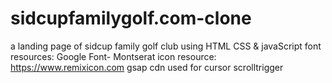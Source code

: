# sidcupfamilygolf.com-clone
a landing page of sidcup family golf club using HTML CSS & javaScript
font resources: Google Font- Montserat
icon resource: https://www.remixicon.com
gsap cdn used for cursor scrolltrigger
